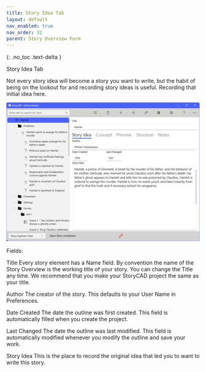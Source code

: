 ```yaml
---
title: Story Idea Tab
layout: default
nav_enabled: true
nav_order: 32
parent: Story Overview Form
---
```

{: .no_toc .text-delta }

Story Idea Tab

Not every story idea will become a story you want to write, but the habit of being on the lookout for and recording story ideas is useful.  Recording that initial idea here.

![](../media/Overview-Story-Idea-Tab.png)

Fields:

Title			     		Every story element has a Name field. By convention the name of the Story Overview is the working title of your story. You can change the Title any time. We recommend that you make your StoryCAD project the same as your title. 

Author					The creator of the story. This defaults to your User Name in Preferences.

Date Created			The date the outline was first created.  This field is automatically filled when you create the project.		

Last Changed			The date the outline was last modified. This field is automatically modified whenever you modify the outline and save your work.
	
Story Idea				This is the place to record the original idea that led you to want to write this story.	





